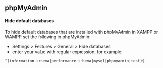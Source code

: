 ## phpMyAdmin

#### Hide default databases
To hide default databases that are installed with phpMyAdmin in XAMPP or WAMPP
set the following in phpMyAdmin:
- Settings > Features > General > Hide databases 
- enter your value with regular expression, for example:
```
^(information_schema|performance_schema|mysql|phpmyadmin|test)$
```
